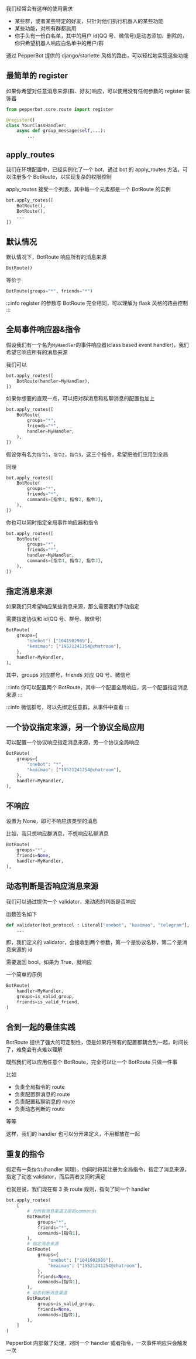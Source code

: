 我们经常会有这样的使用需求

-   某些群，或者某些特定的好友，只针对他们执行机器人的某些功能
-   某些功能，对所有群都启用
-   你手头有一份白名单，其中的用户 id(QQ 号、微信号)是动态添加、删除的，你只希望机器人响应白名单中的用户/群

通过 PepperBot 提供的 django/starlette 风格的路由，可以轻松地实现这些功能

## 最简单的 register

如果你希望对任意消息来源(群、好友)响应，可以使用没有任何参数的 register 装饰器

```py
from pepperbot.core.route import register

@register()
class YourClassHandler:
    async def group_message(self,...):
        ...
```

## apply_routes

我们在环境配置中，已经实例化了一个 bot，通过 bot 的 apply_routes 方法，可以注册多个 BotRoute，以实现复杂的权限控制

apply_routes 接受一个列表，其中每一个元素都是一个 BotRoute 的实例

```py
bot.apply_routes([
    BotRoute(),
    BotRoute(),
    ...
])
```

## 默认情况

默认情况下，BotRoute 响应所有的消息来源

```py
BotRoute()
```

等价于

```py
BotRoute(groups="*", friends="*")
```

:::info
register 的参数与 BotRoute 完全相同，可以理解为 flask 风格的路由控制
:::

## 全局事件响应器&指令

假设我们有一个名为`MyHandler`的事件响应器(class based event handler)，我们希望它响应所有的消息来源

我们可以

```py
bot.apply_routes([
    BotRoute(handler=MyHandler),
])
```

如果你想要的直观一点，可以把对群消息和私聊消息的配置也加上

```py
bot.apply_routes([
    BotRoute(
        groups="*",
        friends="*",
        handler=MyHandler,
    ),
])
```

假设你有名为`指令1`，`指令2`，`指令3`，这三个指令，希望把他们应用到全局

同理

```py
bot.apply_routes([
    BotRoute(
        groups="*",
        friends="*",
        commands=[指令1, 指令2, 指令3],
    ),
])
```

你也可以同时指定全局事件响应器和指令

```py
bot.apply_routes([
    BotRoute(
        groups="*",
        friends="*",
        handler=MyHandler,
        commands=[指令1, 指令2, 指令3],
    ),
])
```

## 指定消息来源

如果我们只希望响应某些消息来源，那么需要我们手动指定

需要指定协议和 id(QQ 号、群号、微信号)

```py
BotRoute(
    groups={
        "onebot": ["1041902989"],
        "keaimao": ["19521241254@chatroom"],
    },
    handler=MyHandler,
),
```

其中，groups 对应群号，friends 对应 QQ 号、微信号

:::info
你可以配置两个 BotRoute，其中一个配置全局响应，另一个配置指定消息来源
:::

:::info
微信群号，可以先绑定任意群，从事件中查看
:::

## 一个协议指定来源，另一个协议全局应用

可以配置一个协议响应指定消息来源，另一个协议全局响应

```py
BotRoute(
    groups={
        "onebot": "*",
        "keaimao": ["19521241254@chatroom"],
    },
    handler=MyHandler,
),
```

## 不响应

设置为 None，即可不响应该类型的消息

比如，我只想响应群消息，不想响应私聊消息

```py
BotRoute(
    groups="*",
    friends=None,
    handler=MyHandler,
),
```

## 动态判断是否响应消息来源

我们可以通过提供一个 validator，来动态的判断是否响应

函数签名如下

```py
def validator(bot_protocol : Literal["onebot", "keaimao", "telegram"], source_id : str)-> bool:
    ...
```

即，我们定义的 validator，会接收到两个参数，第一个是协议名称，第二个是消息来源的 id

需要返回 bool，如果为 True，就响应

一个简单的示例

```py
BotRoute(
    handler=MyHandler,
    groups=is_valid_group,
    friends=is_valid_friend,
)
```

## 合到一起的最佳实践

BotRoute 提供了强大的可定制性，但是如果将所有的配置都耦合到一起，时间长了，难免会有点难以理解

既然我们可以应用任意个 BotRoute，完全可以让一个 BotRoute 只做一件事

比如

-   负责全局指令的 route
-   负责配置群消息的 route
-   负责配置私聊消息的 route
-   负责动态判断的 route

等等

这样，我们的 handler 也可以分开来定义，不用都放在一起

## 重复的指令

假定有一条`指令1`(handler 同理)，你同时将其注册为全局指令，指定了消息来源，指定了动态 validator，而后两者又同时满足

也就是说，我们现在有 3 条 route 规则，指向了同一个 handler

```py
bot.apply_routes(
    [
        # 为所有消息渠道注册的commands
        BotRoute(
            groups="*",
            friends="*",
            commands=[指令1],
        ),
        # 指定消息来源
        BotRoute(
            groups={
                "onebot": ["1041902989"],
                "keaimao": ["19521241254@chatroom"],
            },
            friends=None,
            commands=[指令1],
        ),
        # 动态判断消息渠道
        BotRoute(
            groups=is_valid_group,
            friends=None,
            commands=[指令1],
        ),
    ]
)
```

PepperBot 内部做了处理，对同一个 handler 或者指令，一次事件响应只会触发一次
